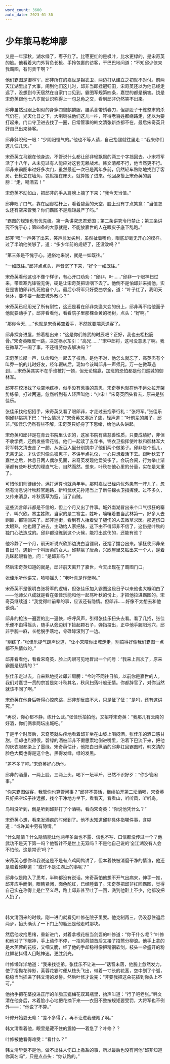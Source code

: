 ```yaml
---
word_count: 3600
auto_date: 2023-01-30
---
```


# 少年策马乾坤廖

又是一年深秋，湖水绿了，枣子红了。比枣更红的是枫叶，比水更绿的，是宋奇英的脸。他看着大门外背负长枪、手拎包裹的访客，干巴巴地问道：“不知邱少侠来我霸图，有何贵干啊？”

他们霸图是御林军，邱非所在的嘉世是锦衣卫，两边打从建立之初就不对付。前两天江湖里出了大事，闹到他们这儿时，邱非当即挂冠归田，宋奇英还以为他已经走远了，没想到今天居然在自家门口见到。霸图军规第四条，嘉世的都是祸害。饶是宋奇英跟他七八岁就认识称得上一句总角之交，看到邱非仍然笑不出来。

邱非虽然没跟上朝似的身穿四兽麒麟服，腰系銮带绣春刀，但那股子干练整肃的杀气仍在，光天化日之下，大喇喇往他们这儿一杵，吓得老百姓都绕路走，还以为要打起来。门口守卫进去找了一圈，日常管事的韩文清张新杰都不在，最后宋奇英只好自己出来待客。

邱非斜睨他一眼：“少阴阳怪气的。”他也不等人请，自己抬腿就往里走：“我来你们这儿住几天。”

宋奇英立马跟在他身边，不管说什么都让邱非轻飘飘的两三个字挡回去。小宋将军活了十八年，从未见过有人能应对这套无赖战术。韩文清都不行，他当然更不行。邱非来霸图串过好多次门，虽然最近一次已是两年多前，仍然轻车熟路地找到了客房。长枪立在墙角，包袱挂在床头，就算搬了进来。他回身搭上宋奇英的肩膀：“走，喝酒去！”

宋奇英不动如山，把邱非的手从肩膀上摘了下来：“我今天当值。”

邱非叹了口气，靠在回廊栏杆上，看着碧蓝的天空，脸上没有丁点笑意：“当值怎么还有空来管我？你们霸图不是规矩最严了吗。”

“霸图的规矩也有优先级。第一条讲究忠君爱国；第二条讲究令行禁止；第三条讲究不愧于心；第四条的大意就是，不能放嘉世的人在眼皮子底下乱跑。”

邱非“嘿”一声笑了出来，笑声愈发尖利，虽然扯着嘴角，眼底却毫无开心的模样。过了半晌他笑够了，道：“多少年前的规矩了，还没改吗？”

“第三条是不愧于心，通俗地来说，就是一如既往。”

“一如既往。”邱非点点头，声音沉了下来，“好个一如既往。”

宋奇英看他这也不像个样子，有心开口劝劝：“邱非，叶……”邱非一个眼神扫过来，带着寒光锋锐无俦，硬是让宋奇英把话咽下去了。他倒不是怕邱非来捅他，实在是害怕邱非扎死他自个儿。最后小将军只好委曲求全，道：“叶子红了，我明天休沐，要不要一起去城外散心？”

宋奇英已经用光了所有耐性，这还是看在邱非突逢大变的份上，邱非再不给他面子他就要动手了。邱非看看他，看看院子里那棵金黄的杨树，点头：“好啊。”

“那你今天……”也就是宋奇英空着手，不然就要端茶送客了。

邱非探身进屋，拎着枪出来：“这是你们练武的时辰吧？正好，我也去松松筋骨。”宋奇英眼皮一跳，决定祸水东引：“高兄……”“宋中郎将，这可没意思了啊。我在微草万一闹了事，不还得劳你去解决吗？”

宋奇英长叹一声，认命和他一起去了校场。是他不对，他怎么就忘了，高英杰有个叫乔一帆的儿时好友，经年辗转后，现如今该叫邱非一声师兄。万一在微草遇到……宋奇英其实不在乎谁被打一顿，但无论输赢，加班的恐怕都是他们巡城的御林军。

邱非在校场找了块空地练枪，似乎没有惹事的意思，宋奇英也就在他不远处拉开架势练拳。打过两遍，忽然听到有人轻声叫他：“小宋！”宋奇英回头看去，原来是张佳乐。

张佳乐找他招招手，宋奇英又看了眼邱非，才走过去抱拳行礼：“张将军。”张佳乐朝邱非挑挑下巴：“什么情况？”宋奇英又凑近了些，轻声道：“叶前辈的弟子，邱非。”张佳乐仍然有些不解，宋奇英只好捋了下思绪，给他从头讲起。

宋奇英和邱非是在青云书院里认识的，这家书院有些慈善性质，只要成绩好，非但不收学费，还倒发些零花钱。他们一起读了五年书，锦衣卫指挥使叶秋和御林军大将军韩文清去走了一趟，从近百人里分别挑中了他们两个做弟子。邱非是个孤儿，无亲无故，才认识时像头狼崽子，不讲半点礼仪，一心只想着活下去。跟叶秋去了嘉世之后，休息日两人偶尔见面，宋奇英发现他爱笑多了。会玩会闹，行为举止渐渐都有些叶秋式的理直气壮、自然而然。想来，叶秋在他心里的分量，实在是太重了。

可惜他们师徒缘分，满打满算也就两年半。那时嘉世已经内忧外患有一阵儿了，忽然有消息说叶秋辞官跑路，新科武状元孙翔当上了新任锦衣卫指挥使。过不多久，又传来消息，叶秋落草为寇，当了山贼。

这些流言邱非都是不信的，但上个月又出了件事。城外南湖冒出来个口气很狂的寨子，叫兴欣。寨主姓陈，当家的是二寨主，姓叶，嚷嚷着要当武林第一，好多人去剿匪，都输回来了。邱非巡街，看到有人抬着受了腿伤的人去微草求医。那道伤口太眼熟，他也跟了进去，主动给人家把脉，这下由不得邱非不信了，这伤是叶秋的独门心法造成的。邱非都没练到这个火候，能打出这伤的，还能有谁？

他冷静了一个月，前天听说兴欣那边洗白当镖局，还摆了擂台出来。镇抚使邱非亲自出马，遇到一个叫唐柔的女人。邱非赢了唐柔，兴欣屋里又钻出来一个人，逆着光眯起眼看他，问：“是邱非吗？”

然后宋奇英知道的就是，邱非前天离开了嘉世，今天出现在了霸图门口。

张佳乐听他讲完，啧啧摇头：“老叶真是作孽啊。”

宋奇英不是很明白张将军的逻辑，但张佳乐加入霸图这段日子以来他也大概明白了——他师父八成就是看在张佳乐能和他一起骂叶秋的份上，才把他拉进霸图的。宋奇英继续道：“我觉得叶前辈的事，应该还有隐情。但邱非……好像不太想去和他谈谈。”

邱非的枪法一遍耍的比一遍快，呼呼风声，引得张佳乐扭头去看。看了几招，张佳乐便不由得摇头，随手从旁边树下捡起颗石子，弹指投出，正中他手腕阳池穴，邱非手腕一麻，长枪脱手落地，骨碌碌滚到了一边。

“别练了。”张佳乐提气朗声说道，“让小宋陪你出城走走，别搞得好像我们霸图一点都不热情似的。”

邱非看看他，看看宋奇英，脸上肉眼可见地冒出一个问号：“我来上百次了，原来霸图是热情的？”

张佳乐走过去，自来熟地揽过邱非肩膀：“今时不同往日嘛，以前你是嘉世的人。我们对嘉世一贯的宗旨是如叶秋其名，秋风扫落叶般无情。你都辞官了，对你当然就该不同了啊。”

宋奇英在他身后听得心惊肉跳，邱非却反应不大，只是怔了怔：“是吗，还有这讲究。”

“再说，你心都不静，练什么武。”张佳乐拍拍他，又招呼宋奇英：“我那儿有云南的好酒，你们俩拿两坛出城吧。”

于是半个时辰后，宋奇英就头疼地看着邱非坐在山坡上喝闷酒。张佳乐的酒口感甘甜，但却也烈得很。碧绿的酒被邱非不假思索地倒进嘴里，沿着下巴流下来，把他的灰衣服都染上了墨绿。宋奇英估计，他把白日纵酒的邱非扛回霸图时，韩文清的脸色大概也得是这个色，黑得发绿，绿的发黑。

“差不多了吧。”宋奇英好心劝他。

邱非的酒量，一两上脸，三两上头，喝下一坛半斤，已然不识好歹：“你少管闲事。”

“你来霸图做客，我管你也算管闲事？”邱非不答话，继续拍开第二坛酒喝，宋奇英只好把空坛子往远挪，找个干净地方坐下，看看天，看看山，听听风，听听鸟。

鸟叫没听到，倒是听到邱非打了个酒嗝，看向宋奇英：“你说他凭什么？”

宋奇英心想，看来发酒疯的时候到了。他不太知道邱非具体指哪件事，含糊道：“或许其中另有隐情。”

“什么隐情？什么隐情能让他两年多面也不露、信也不写、口信都没传过一个？他武功不是天下第一吗？他智计不是世上无双吗？不是他自己说的‘全江湖没有人会不怕他，这是常识’吗？”

宋奇英心想你和我说这是不是有点鸡同鸭讲了，但本着快被消磨干净的情谊，他还是顺着邱非道：“或许不是江湖上的事呢？”

邱非似是陷入了思考，半晌都没有说话。宋奇英怕他想不开气出病来，伸手一推，邱非应手而倒，眼睛紧闭，面色酡红，已经睡着了。宋奇英把邱非扛回霸图，觉得自己实在称得上是仁至义尽，路上邱非甚至吐了一回，溅到他鞋上不少，他都没把人扔了。

<br>

韩文清回来的时候，刚一进门就看见叶修在院子里耍。他克制再三，仍没忍住退后两步，抬头确认了一下门上的匾还是他走时那块。

然后他收拾思绪，重新进门，对着拿根花枝当剑耍的叶修道：“你干什么呢？”叶修和他对了下眼神，手上动作不停，一招风荷颔首后又接了招莺分柳浪。他手上拿的是木芙蓉的花枝，又细又脆，经了他的手却稳得像把精钢软剑，枝头一朵盛开的粉红鲜花抖得人目眩神迷，更胜剑光。

叶修懒洋洋地道：“我来找徒弟。张佳乐不让进——”话音未落，他腕上忽然发力，使了招抛花碎影，芙蓉花霎时便从枝头飞出，带着一寸长的花茎，空中划了个弧，稳稳当当插进了韩文清的发髻。然后叶修才说完：“非要我把这朵花插到你头上不可。”

他抬手把花茎投进正厅的羊脂玉瓷梅花双耳瓶里，抬声叫道：“行了吧老张。”韩文清在他身后，木着脸小心地把花摘下来——衣冠不整按规矩要受罚，大将军也不例外——：“他说了不算。”

叶修开始耍无赖：“差不多得了。再不让进我硬闯了啊。”

韩文清看着他，眼里是藏不住的震惊——着急了？叶修？？

叶修被他看得难受：“看什么？”

韩文清毕竟不是他，做不出往人伤口上撒盐的事，所以最后也没有问他“邱非知道你真名吗”，只是点点头：“你认路的。”

